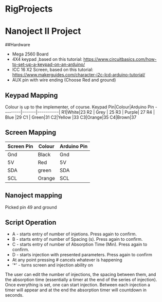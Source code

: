 # RigProjects

# Nanoject II Project
##Hardware
* Mega 2560 Board
* 4X4 keypad ,based on this tutorial: https://www.circuitbasics.com/how-to-set-up-a-keypad-on-an-arduino/
* ICC 16 X2 Screen, based on this tutorial: https://www.makerguides.com/character-i2c-lcd-arduino-tutorial/
* AUX pin with wire ending (Choose Red and ground)

## Keypad Mapping
Colour is up to the implementer, of course.
Keypad Pin|Colour|Arduino Pin
---------|-------|-----------|
R1|White|23
R2 | Grey | 25
R3 | Purple| 27
R4 | Blue |29
C1 | Green|31
C2|Yellow |33
C3|Orange|35
C4|Brown|37

## Screen Mapping
Screen Pin|Colour|Arduino Pin
---------|-------|-----------|
Gnd| Black|Gnd
5V | Red |5V
SDA | green|SDA
SCL| Orange | SCL
## Nanoject mapping
Picked pin 49 and ground

## Script Operation
* A - starts entry of number of injetions. Press again to confirm.
* B - starts entry of number of Spacing (s). Press again to confirm.
* C - starts entry of number of Absorption Time (Min). Press again to confirm.
* D - starts injection with presented parameters. Press again to confirm
* At any point pressing # cancels whatever is happening
* '*' - turns screen and injection ability on

The user can edit the number of injections, the spacing between them, and the absorption time (essentially a timer at the end of the series of injection).
Once everything is set, one can start injection. Between each injection a timer will appear and at the end the absorption timer will countdown in seconds.

